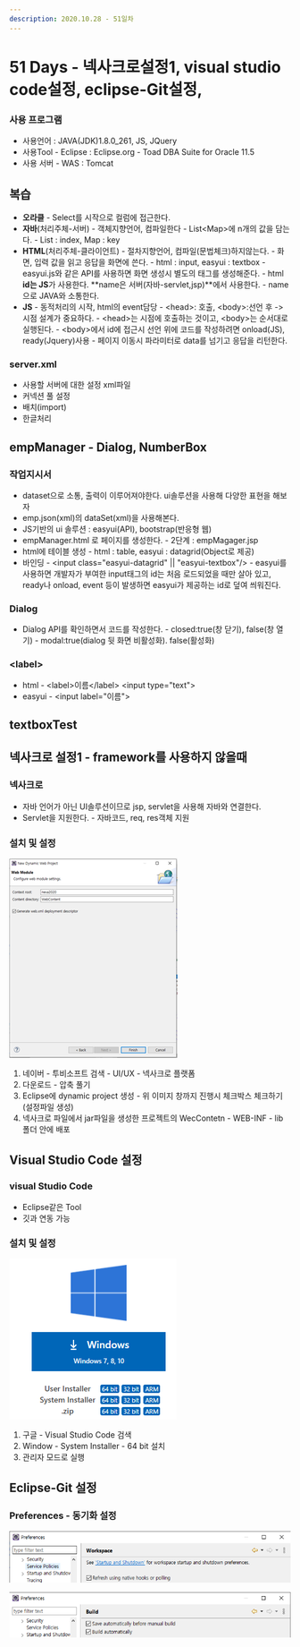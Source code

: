 ```yaml
---
description: 2020.10.28 - 51일차
---
```


# 51 Days - 넥사크로설정1, visual studio code설정, eclipse-Git설정,

### 사용 프로그램

* 사용언어 : JAVA\(JDK\)1.8.0\_261, JS, JQuery
* 사용Tool  - Eclipse : Eclipse.org - Toad DBA Suite for Oracle 11.5
* 사용 서버 - WAS : Tomcat

## 복습

* **오라클** - Select를 시작으로 컬럼에 접근한다.
* **자바**\(처리주체-서버\) - 객체지향언어, 컴파일한다 - List&lt;Map&gt;에 n개의 값을 담는다. - List : index, Map : key
* **HTML**\(처리주체-클라이언트\) - 절차지향언어, 컴파일\(문법체크\)하지않는다. - 화면, 입력 값을 읽고 응답을 화면에 쓴다. - html : input, easyui : textbox - easyui.js와 같은 API를 사용하면 화면 생성시 별도의 태그를 생성해준다. - html **id는 JS**가 사용한다. **name은 서버\(자바-servlet,jsp\)**에서 사용한다. - name으로 JAVA와 소통한다.
* **JS** - 동적처리의 시작, html의 event담당 - &lt;head&gt;: 호출, &lt;body&gt;:선언 후 -&gt; 시점 설계가 중요하다. - &lt;head&gt;는 시점에 호출하는 것이고, &lt;body&gt;는 순서대로 실행된다. - &lt;body&gt;에서 id에 접근시 선언 위에 코드를 작성하려면 onload\(JS\), ready\(Jquery\)사용 - 페이지 이동시 파라미터로 data를 넘기고 응답을 리턴한다.

### server.xml

* 사용할 서버에 대한 설정 xml파일
* 커넥션 풀 설정
* 배치\(import\)
* 한글처리

## empManager - Dialog, NumberBox

### 작업지시서

* dataset으로 소통, 출력이 이루어져야한다. ui솔루션을 사용해 다양한 표현을 해보자
* emp.json\(xml\)의 dataSet\(xml\)을 사용해본다.
* JS기반의 ui 솔루션 : easyui\(API\), bootstrap\(반응형 웹\)
* empManager.html 로 페이지를 생성한다. - 2단계 : empMagager.jsp
* html에 테이블 생성 - html : table, easyui : datagrid\(Object로 제공\)
* 바인딩 - &lt;input class="easyui-datagrid" \|\| "easyui-textbox"/&gt; - easyui를 사용하면 개발자가 부여한 input태그의 id는 처음 로드되었을 때만 살아 있고, ready나 onload, event 등이 발생하면 easyui가 제공하는 id로 덮여 씌워진다.

### Dialog

* Dialog API를 확인하면서 코드를 작성한다. - closed:true\(창 닫기\), false\(창 열기\) - modal:true\(dialog 뒷 화면 비활성화\). false\(활성화\)

### &lt;label&gt;

* html - &lt;label&gt;이름&lt;/label&gt;   &lt;input type="text"&gt;
* easyui - &lt;input label="이름"&gt;

## textboxTest

## 넥사크로 설정1 - framework를 사용하지 않을때

### 넥사크로

* 자바 언어가 아닌 UI솔루션이므로 jsp, servlet을 사용해 자바와 연결한다.
* Servlet을 지원한다. - 자바코드, req, res객체 지원

### 설치 및 설정

![](../.gitbook/assets/1%20%2850%29.png)

1. 네이버 - 투비소프트 검색 - UI/UX - 넥사크로 플랫폼
2. 다운로드 - 압축 풀기
3. Eclipse에 dynamic project 생성 - 위 이미지 창까지 진행시 체크박스 체크하기\(설정파일 생성\)
4. 넥사크로 파일에서 jar파일을 생성한 프로젝트의 WecContetn - WEB-INF - lib 폴더 안에 배포

## Visual Studio Code 설정

### visual Studio Code

* Eclipse같은 Tool
* 깃과 연동 가능

### 설치 및 설정

![](../.gitbook/assets/4%20%2825%29.png)

1. 구글 - Visual Studio Code 검색
2. Window - System Installer - 64 bit 설치
3. 관리자 모드로 실행 

## Eclipse-Git 설정

### Preferences - 동기화 설정

![General - Workspace](../.gitbook/assets/2%20%2838%29.png)

![General - Workspace - Build](../.gitbook/assets/3%20%2831%29.png)

